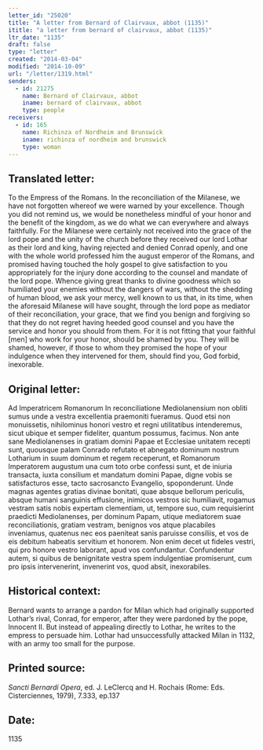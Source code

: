 ```yaml
---
letter_id: "25020"
title: "A letter from Bernard of Clairvaux, abbot (1135)"
ititle: "a letter from bernard of clairvaux, abbot (1135)"
ltr_date: "1135"
draft: false
type: "letter"
created: "2014-03-04"
modified: "2014-10-09"
url: "/letter/1319.html"
senders:
  - id: 21275
    name: Bernard of Clairvaux, abbot
    iname: bernard of clairvaux, abbot
    type: people
receivers:
  - id: 165
    name: Richinza of Nordheim and Brunswick
    iname: richinza of nordheim and brunswick
    type: woman
---
```

<h2> Translated letter:</h2>To the Empress of the Romans.
In the reconciliation of the Milanese, we have not forgotten whereof we were warned by your excellence.   Though you did not remind us, we would be nonetheless mindful of your honor and the benefit of the kingdom, as we do what we can everywhere and always faithfully.  For the Milanese were certainly not received into the grace of the lord pope and the unity of the church before they received our lord Lothar as their lord and king, having  rejected and denied Conrad openly, and one with the whole world professed him the august emperor of the Romans, and promised having touched the holy gospel  to give satisfaction to you appropriately for the injury done according to the counsel and mandate of the lord pope.  Whence giving great thanks to divine goodness which so humiliated your enemies without the dangers of wars, without the shedding of human blood, we ask your mercy, well known to us that, in its time, when the aforesaid Milanese will have sought, through the lord pope as mediator of their reconciliation, your grace, that we find you benign and forgiving so that they do not regret having heeded good counsel and you have the service and honor you should from them.  For it is not fitting that your faithful [men] who work for your honor, should be shamed by you.  They will be shamed, however, if those to whom they promised the hope of your indulgence when they intervened for them, should find you, God forbid, inexorable.
<h2 class="mt-4"> Original letter:</h2>Ad Imperatricem Romanorum
In reconciliatione Mediolanensium non obliti sumus unde a vestra excellentia praemoniti fueramus. Quod etsi non monuissetis, nihilominus honori vestro et regni utilitatibus intenderemus, sicut ubique et semper fideliter, quantum possumus, facimus. Non ante sane Mediolanenses in gratiam domini Papae et Ecclesiae unitatem recepti sunt, quousque palam Conrado refutato et abnegato dominum nostrum Lotharium in suum dominum et regem receperunt, et Romanorum Imperatorem augustum una cum toto orbe confessi sunt, et de iniuria transacta, iuxta consilium et mandatum domini Papae, digne vobis se satisfacturos esse, tacto sacrosancto Evangelio, spoponderunt. Unde magnas agentes gratias divinae bonitati, quae absque bellorum periculis, absque humani sanguinis effusione, inimicos vestros sic humiliavit, rogamus vestram satis nobis expertam clementiam, ut, tempore suo, cum requisierint praedicti Mediolanenses, per dominum Papam, utique mediatorem suae reconciliationis, gratiam vestram, benignos vos atque placabiles inveniamus, quatenus nec eos paeniteat sanis paruisse consiliis, et vos de eis debitum habeatis servitium et honorem. Non enim decet ut fideles vestri, qui pro honore vestro laborant, apud vos confundantur. Confundentur autem, si quibus de benignitate vestra spem indulgentiae promiserunt, cum pro ipsis intervenerint, invenerint vos, quod absit, inexorabiles.
<h2 class="mt-4"> Historical context:</h2>Bernard wants to arrange a pardon for Milan which had originally supported Lothar’s rival, Conrad, for emperor, after they were pardoned by the pope, Innocent II.  But instead of appealing directly to Lothar, he writes to the empress to persuade him. Lothar had unsuccessfully attacked Milan in 1132, with an army too small for the purpose.
<h2 class="mt-4"> Printed source:</h2><p><em>Sancti Bernardi Opera</em>, ed. J. LeClercq and H. Rochais (Rome: Eds. Cisterciennes, 1979), 7.333, ep.137</p><h2 class="mt-4"> Date:</h2>1135